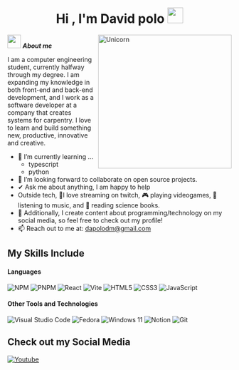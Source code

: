 <h1 align="center"><b>Hi , I'm David polo </b><img src="https://media.giphy.com/media/hvRJCLFzcasrR4ia7z/giphy.gif" width="35"></h1>
<!--  -->
<img align="right" width=300px alt="Unicorn" src="https://c.tenor.com/GN73MKBawZYAAAAi/busy-cute.gif" />

<img src="https://media.giphy.com/media/ObNTw8Uzwy6KQ/giphy.gif" width="30px">&nbsp;***About me***

I am a computer engineering student, currently halfway through my degree. I am expanding my knowledge in both front-end and back-end development, and I work as a software developer at a company that creates systems for carpentry. I love to learn and build something new, productive, innovative and creative.
- 🌱 I’m currently learning ...
  - typescript
  - python
- 👯 I’m looking forward to collaborate on open source projects.
- ✔ Ask me about anything, I am happy to help<br>
- Outside tech, 💜I love streaming on twitch, 🎮 playing videogames, 🎵 listening to music, and 📖 reading science books.
- 👾 Additionally, I create content about programming/technology on my social media, so feel free to check out my profile!
- 📫 Reach out to me at: <a href="dapolodm@gmail.com">dapolodm@gmail.com</a>

## My Skills Include

<h4> Languages </h4>
<span> 
  
![NPM](https://img.shields.io/badge/NPM-%23CB3837.svg?style=for-the-badge&logo=npm&logoColor=white)
![PNPM](https://img.shields.io/badge/pnpm-%234a4a4a.svg?style=for-the-badge&logo=pnpm&logoColor=f69220)
![React](https://img.shields.io/badge/react-%2320232a.svg?style=for-the-badge&logo=react&logoColor=%2361DAFB)
![Vite](https://img.shields.io/badge/vite-%23646CFF.svg?style=for-the-badge&logo=vite&logoColor=white)
![HTML5](https://img.shields.io/badge/html5-%23E34F26.svg?style=for-the-badge&logo=html5&logoColor=white)
![CSS3](https://img.shields.io/badge/css3-%231572B6.svg?style=for-the-badge&logo=css3&logoColor=white)
![JavaScript](https://img.shields.io/badge/javascript-%23323330.svg?style=for-the-badge&logo=javascript&logoColor=%23F7DF1E)

  
</span>


<h4> Other Tools and Technologies </h4>
<span>
  
![Visual Studio Code](https://img.shields.io/badge/Visual%20Studio%20Code-0078d7.svg?style=for-the-badge&logo=visual-studio-code&logoColor=white)
![Fedora](https://img.shields.io/badge/Fedora-294172?style=for-the-badge&logo=fedora&logoColor=white)
![Windows 11](https://img.shields.io/badge/Windows%2011-%230079d5.svg?style=for-the-badge&logo=Windows%2011&logoColor=white)
![Notion](https://img.shields.io/badge/Notion-%23000000.svg?style=for-the-badge&logo=notion&logoColor=white)
![Git](https://img.shields.io/badge/git-%23F05033.svg?style=for-the-badge&logo=git&logoColor=white)




</span>

## Check out my Social Media
<a href="https://www.youtube.com/@DAVIDPOLOP-b6w">
  <img src="https://img.shields.io/badge/YouTube-%23FF0000.svg?style=for-the-badge&logo=YouTube&logoColor=white" alt="Youtube">
</a>
